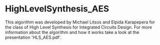 # HighLevelSynthesis_AES

This algorithm was developed by Michael Litsos and Elpida Karapepera for the class of High Level Synthesis for Integrated Circuits Design.
For more information about the algorithm and how it works take a look at the presentation 'HLS_AES.pdf'.
